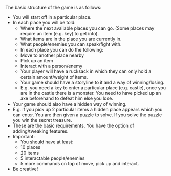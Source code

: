 The basic structure of the game is as follows:

- You will start off in a particular place.
- In each place you will be told:
	- Where the next available places you can go. (Some places may require an item (e.g. key) to get into).
	- What items are in the place you are currently in.
	- What people/enemies you can speak/fight with.
	- In each place you can do the following:
	- Move to another place nearby
	- Pick up an item
	- Interact with a person/enemy
	- Your player will have a rucksack in which they can only hold a certain amount/weight of items.
	- Your game should have a storyline to it and a way of winning/losing.
	- E.g. you need a key to enter a particular place (e.g. castle), once you are in the castle there is a monster. You need to have picked up an axe beforehand to defeat him else you lose.
- Your game should also have a hidden way of winning.
- E.g. if you pick up 2 particular items a hidden place appears which you can enter. You are then given a puzzle to solve. If you solve the puzzle you win the secret treasure. 
- These are the basic requirements. You have the option of adding/tweaking features.
- Important:
	- You should have at least:
	- 10 places
	- 20 items 
	- 5 interactable people/enemies 
	- 5 more commands on top of move, pick up and interact. 
- Be creative!
